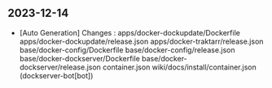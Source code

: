 
## 2023-12-14
 * [Auto Generation] Changes : apps/docker-dockupdate/Dockerfile apps/docker-dockupdate/release.json apps/docker-traktarr/release.json base/docker-config/Dockerfile base/docker-config/release.json base/docker-dockserver/Dockerfile base/docker-dockserver/release.json container.json wiki/docs/install/container.json (dockserver-bot[bot])
